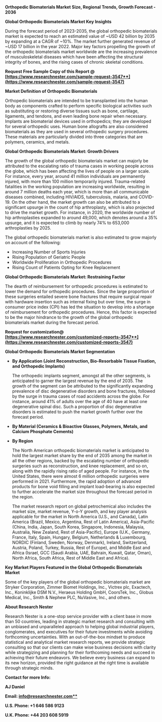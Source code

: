 ﻿**Orthopedic Biomaterials Market Size, Regional Trends, Growth Forecast - 2036**

**Global Orthopedic Biomaterials Market Key Insights**

During the forecast period of 2023-2035, the global orthopedic biomaterials market is expected to reach an estimated value of ~USD 42 billion by 2035 by expanding at a CAGR of ~10%. The market further generated revenue of ~USD 17 billion in the year 2022. Major key factors propelling the growth of the orthopedic biomaterials market worldwide are the increasing prevalence of musculoskeletal diseases which have been affecting the structural integrity of bones, and the rising cases of chronic skeletal conditions.

<a name="_hlk168911023"></a><a name="_hlk168911453"></a>**Request Free Sample Copy of this Report @ [https://www.researchnester.com/sample-request-3547**](https://www.researchnester.com/sample-request-3547)**

**Market Definition of Orthopedic Biomaterials**

Orthopedic biomaterials are intended to be transplanted into the human body as components crafted to perform specific biological activities such as substituting or restoring diverse tissues such as bone, cartilage, ligaments, and tendons, and even leading bone repair when necessary. Implants are biomaterial devices used in orthopedics; they are developed for several orthopedic uses. Human bone allografts are also considered biomaterials as they are used in several orthopedic surgery procedures. These materials are particularly divided into three categories that are polymers, ceramics, and metals.

**Global Orthopedic Biomaterials Market: Growth Drivers**

The growth of the global orthopedic biomaterials market can majorly be attributed to the escalating ratio of trauma cases in working people across the globe, which has been affecting the lives of people on a larger scale. For instance, every year, around 41 million individuals are permanently injured, with more than 100 million temporarily injured. Trauma-related fatalities in the working population are increasing worldwide, resulting in around 7 million deaths each year, which is more than all communicable diseases combined, including HIV/AIDS, tuberculosis, malaria, and COVID-19. On the other hand, the market growth can also be attributed to a significant upsurge in the count of hip arthroplasty, which is also projected to drive the market growth. For instance, in 2020, the worldwide number of hip arthroplasties expanded to around 49,000, which denotes around a 35% upsurge, and it is expected to climb by nearly 74% to 653,000 arthroplasties by 2025.

The global orthopedic biomaterials market is also estimated to grow majorly on account of the following:

- Increasing Number of Sports Injuries
- Rising Population of Geriatric People
- Worldwide Proliferation in Orthopedic Procedures
- Rising Count of Patients Opting for Knee Replacement

**Global Orthopedic Biomaterials Market: Restraining Factor**

The dearth of reimbursement for orthopedic procedures is estimated to lower the demand for orthopedic procedures. Since the large proportion of these surgeries entailed severe bone fractures that require surgical repair with hardware insertion such as internal fixing but over time, the surge in consumer price index (CPI) has led the situation to develop into a shortage of reimbursement for orthopedic procedures. Hence, this factor is expected to be the major hindrance to the growth of the global orthopedic biomaterials market during the forecast period.

**Request for customization@ [https://www.researchnester.com/customized-reports-3547**](https://www.researchnester.com/customized-reports-3547)**

**Global Orthopedic Biomaterials Market Segmentation**  

- **By Application (Joint Reconstruction, Bio-Resorbable Tissue Fixation, and Orthopedic Implants)**

  The orthopedic implants segment, amongst all the other segments, is anticipated to garner the largest revenue by the end of 2035. The growth of the segment can be attributed to the significantly expanding prevalence of disc degenerative disorders and bone fractures, followed by the surge in trauma cases of road accidents across the globe. For instance, around 41% of adults over the age of 40 have at least one degenerative spinal disc. Such a proportion of disc degenerative disorders is estimated to push the market growth further over the forecast period. 

- **By Material (Ceramics & Bioactive Glasses, Polymers, Metals, and Calcium Phosphate Cements)**
- **By Region**

  The North American orthopedic biomaterials market is anticipated to hold the largest market share by the end of 2035 among the market in all the other regions, backed by the escalating number of orthopedic surgeries such as reconstruction, and knee replacement, and so on, along with the rapidly rising ratio of aged people. For instance, in the United States, there were almost 6 million orthopedic surgeries were performed in 2021. Furthermore, the rapid adoption of advanced products for bone void filling and implant load-bearing is also expected to further accelerate the market size throughout the forecast period in the region.

  The market research report on global petrochemical also includes the market size, market revenue, Y-o-Y growth, and key player analysis applicable for the market in North America (U.S., and Canada), Latin America (Brazil, Mexico, Argentina, Rest of Latin America), Asia-Pacific (China, India, Japan, South Korea, Singapore, Indonesia, Malaysia, Australia, New Zealand, Rest of Asia-Pacific), Europe (U.K., Germany, France, Italy, Spain, Hungary, Belgium, Netherlands & Luxembourg, NORDIC (Finland, Sweden, Norway, Denmark), Ireland, Switzerland, Austria, Poland, Turkey, Russia, Rest of Europe), and Middle East and Africa (Israel, GCC (Saudi Arabia, UAE, Bahrain, Kuwait, Qatar, Oman), North Africa, South Africa, Rest of Middle East and Africa).

**Key Market Players Featured in the Global Orthopedic Biomaterials Market**

Some of the key players of the global orthopedic biomaterials market are Stryker Corporation, Zimmer Biomet Holdings, Inc., Victrex plc, Exactech, Inc., Koninklijke DSM N.V., Heraeus Holding GmbH, CoorsTek, Inc., Globus Medical, Inc., Smith & Nephew PLC, NuVasive, Inc., and others.

<a name="_hlk168910495"></a>**About Research Nester**

Research Nester is a one-stop service provider with a client base in more than 50 countries, leading in strategic market research and consulting with an unbiased and unparalleled approach to helping global industrial players, conglomerates, and executives for their future investments while avoiding forthcoming uncertainties. With an out-of-the-box mindset to produce statistical and analytical market research reports, we provide strategic consulting so that our clients can make wise business decisions with clarity while strategizing and planning for their forthcoming needs and succeed in achieving their future endeavors. We believe every business can expand to its new horizon, provided the right guidance at the right time is available through strategic minds.

**Contact for more Info:**

**AJ Daniel**

**Email: [info@researchnester.com**](mailto:info@researchnester.com)**

**U.S. Phone: +1 646 586 9123** 

**U.K. Phone: +44 203 608 5919**
